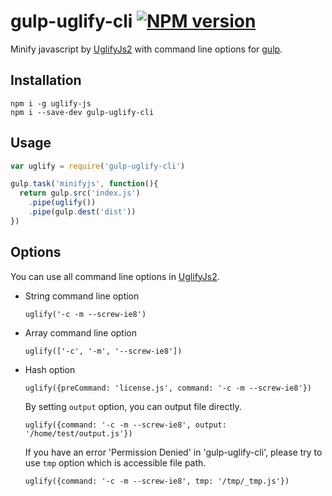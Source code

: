 # gulp-uglify-cli  [![NPM version](https://badge.fury.io/js/gulp-uglify-cli.svg)](https://badge.fury.io/js/gulp-uglify-cli)

Minify javascript by [UglifyJs2](https://github.com/mishoo/UglifyJS2) with command line options for [gulp](https://github.com/gulpjs/gulp).

## Installation

```
npm i -g uglify-js
npm i --save-dev gulp-uglify-cli
```

## Usage

```javascript
var uglify = require('gulp-uglify-cli')

gulp.task('minifyjs', function(){
  return gulp.src('index.js')
    .pipe(uglify())
    .pipe(gulp.dest('dist'))
})
```

## Options

You can use all command line options in [UglifyJs2](https://github.com/mishoo/UglifyJS2#usage).

- String command line option

	`uglify('-c -m --screw-ie8')`

- Array command line option

	`uglify(['-c', '-m', '--screw-ie8'])`

- Hash option

	`uglify({preCommand: 'license.js', command: '-c -m --screw-ie8'})`

	By setting `output` option, you can output file directly.

	`uglify({command: '-c -m --screw-ie8', output: '/home/test/output.js'})`

	If you have an error 'Permission Denied' in 'gulp-uglify-cli', please try to use `tmp` option which is accessible file path.

	`uglify({command: '-c -m --screw-ie8', tmp: '/tmp/_tmp.js'})`
